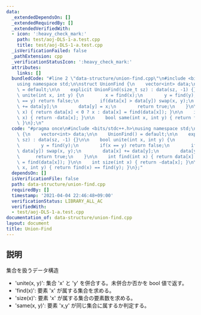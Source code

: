 ```yaml
---
data:
  _extendedDependsOn: []
  _extendedRequiredBy: []
  _extendedVerifiedWith:
  - icon: ':heavy_check_mark:'
    path: test/aoj-DLS-1-a.test.cpp
    title: test/aoj-DLS-1-a.test.cpp
  _isVerificationFailed: false
  _pathExtension: cpp
  _verificationStatusIcon: ':heavy_check_mark:'
  attributes:
    links: []
  bundledCode: "#line 2 \"data-structure/union-find.cpp\"\n#include <bits/stdc++.h>\n\
    using namespace std;\n\nstruct UnionFind {\n    vector<int> data;\n\n    UnionFind()\
    \ = default;\n\n    explicit UnionFind(size_t sz) : data(sz, -1) {}\n\n    bool\
    \ unite(int x, int y) {\n        x = find(x);\n        y = find(y);\n        if(x\
    \ == y) return false;\n        if(data[x] > data[y]) swap(x, y);\n        data[x]\
    \ += data[y];\n        data[y] = x;\n        return true;\n    }\n\n    int find(int\
    \ x) { return data[x] < 0 ? x : data[x] = find(data[x]); }\n\n    int size(int\
    \ x) { return -data[x]; }\n\n    bool same(int x, int y) { return find(x) == find(y);\
    \ }\n};\n"
  code: "#pragma once\n#include <bits/stdc++.h>\nusing namespace std;\n\nstruct UnionFind\
    \ {\n    vector<int> data;\n\n    UnionFind() = default;\n\n    explicit UnionFind(size_t\
    \ sz) : data(sz, -1) {}\n\n    bool unite(int x, int y) {\n        x = find(x);\n\
    \        y = find(y);\n        if(x == y) return false;\n        if(data[x] >\
    \ data[y]) swap(x, y);\n        data[x] += data[y];\n        data[y] = x;\n  \
    \      return true;\n    }\n\n    int find(int x) { return data[x] < 0 ? x : data[x]\
    \ = find(data[x]); }\n\n    int size(int x) { return -data[x]; }\n\n    bool same(int\
    \ x, int y) { return find(x) == find(y); }\n};"
  dependsOn: []
  isVerificationFile: false
  path: data-structure/union-find.cpp
  requiredBy: []
  timestamp: '2021-04-04 22:46:48+09:00'
  verificationStatus: LIBRARY_ALL_AC
  verifiedWith:
  - test/aoj-DLS-1-a.test.cpp
documentation_of: data-structure/union-find.cpp
layout: document
title: Union-Find
---
```


## 説明

集合を扱うデータ構造

- 'unite(x, y)': 集合 'x' と 'y' を併合する。未併合か否かを bool 値で返す。
- 'find(x)': 要素 'x' が属する集合を求める。
- 'size(x)': 要素 'x' が属する集合の要素数を求める。
- 'same(x, y)': 要素 'x,y' が同じ集合に属するか判定する。